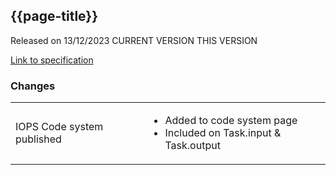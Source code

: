 ## {{page-title}}


<span class="nhsd-a-tag nhsd-a-tag--bg-light-blue">Released on 13/12/2023</span>
<span class="nhsd-a-tag nhsd-a-tag--bg-light-red">CURRENT VERSION</span>
<span class="nhsd-a-tag nhsd-a-tag--bg-light-green">THIS VERSION</span>

[Link to specification](https://simplifier.net/guide/gp-connect--patient-facing-services--prescriptions?version=0.1.1-private-beta)

### Changes

<table data-responsive>
    <tbody>
        <tr>
            <td class="nhsd-m-table__highlighted-items">
                IOPS Code system published
            </td>
            <td>
                <ul>
                    <li>Added to code system page</li>
                    <li>Included on Task.input & Task.output</li>
                </ul>
            </td>
        </tr>
    </tbody>
</table>